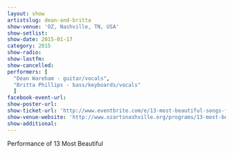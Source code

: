 ```yaml
---
layout: show
artistslug: dean-and-britta
show-venue: 'OZ, Nashville, TN, USA'
show-setlist: 
show-date: 2015-01-17
category: 2015
show-radio: 
show-lastfm: 
show-cancelled: 
performers: [
  "Dean Wareham - guitar/vocals",
  "Britta Phillips - bass/keyboards/vocals"
  ]
facebook-event-url: 
show-poster-url: 
show-ticket-url: 'http://www.eventbrite.com/e/13-most-beautiful-songs-for-andy-warhols-screen-tests-tickets-12050698965'
show-venue-website: 'http://www.ozartsnashville.org/programs/13-most-beautiful/'
show-additional: 
---
```

Performance of 13 Most Beautiful 